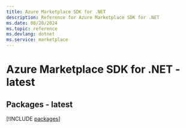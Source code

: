 ```yaml
---
title: Azure Marketplace SDK for .NET
description: Reference for Azure Marketplace SDK for .NET
ms.date: 08/28/2024
ms.topic: reference
ms.devlang: dotnet
ms.service: marketplace
---
```

# Azure Marketplace SDK for .NET - latest
## Packages - latest
[!INCLUDE [packages](marketplace-index.md)]
